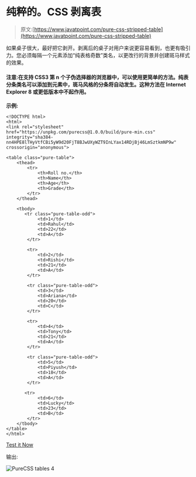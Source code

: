 # 纯粹的。CSS 剥离表

> 原文:[https://www.javatpoint.com/pure-css-stripped-table](https://www.javatpoint.com/pure-css-stripped-table)

如果桌子很大，最好把它剥开。剥离后的桌子对用户来说更容易看到，也更有吸引力。您必须每隔一个元素添加“纯表格奇数”类名，以更改行的背景并创建斑马样式的效果。

#### 注意:在支持 CSS3 第 n 个子伪选择器的浏览器中，可以使用更简单的方法。纯表分条类名可以添加到元素中，斑马风格的分条将自动发生。这种方法在 Internet Explorer 8 或更低版本中不起作用。

**示例:**

```
<!DOCTYPE html>
<html>
<link rel="stylesheet" 
href="https://unpkg.com/purecss@1.0.0/build/pure-min.css" 
integrity="sha384-nn4HPE8lTHyVtfCBi5yW9d20FjT8BJwUXyWZT9InLYax14RDjBj46LmSztkmNP9w" 
crossorigin="anonymous">

<table class="pure-table">
    <thead>
        <tr>
            <th>Roll no.</th>
            <th>Name</th>
            <th>Age</th>
            <th>Grade</th>
        </tr>
    </thead>

    <tbody>
       <tr class="pure-table-odd">
            <td>1</td>
            <td>Rahul</td>
            <td>22</td>
            <td>A</td>
        </tr>

        <tr>
            <td>2</td>
            <td>Rishi</td>
            <td>21</td>
            <td>A</td>
        </tr>

        <tr class="pure-table-odd">
            <td>3</td>
            <td>Ariana</td>
            <td>20</td>
            <td>C</td>
        </tr>

        <tr>
            <td>4</td>
            <td>Tony</td>
            <td>21</td>
            <td>A</td>
        </tr>

        <tr class="pure-table-odd">
            <td>5</td>
            <td>Piyush</td>
            <td>18</td>
            <td>A</td>
        </tr>

       <tr>
            <td>6</td>
            <td>Lucky</td>
            <td>23</td>
            <td>B</td>
        </tr>
    </tbody>
</table>
</html>

```

[Test it Now](https://www.javatpoint.com/oprweb/test.jsp?filename=purecsstables4)

输出:

![PureCSS tables 4](../Images/ef737bec0bde5054d8d229224b6289c6.png)